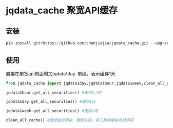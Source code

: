 # jqdata_cache 聚宽API缓存
## 安装
```python
pip install git+https://github.com/chenjiajia/jqdata_cache.git --upgrade
```
## 使用

直接在聚宽api前面增加jqdata1day. 前缀，表示缓存1天
```python
from jqdata_cache import jqdata1day,jqdata1hour,jqdata1week,clean_all_cache

jqdata1hour.get_all_securities() #缓存1小时

jqdata1day.get_all_securities() #缓存1天

jqdata1week.get_all_securities() #缓存1周

clean_all_cache() #删除全部缓存，删除失败，手工删除缓存目录即可
```